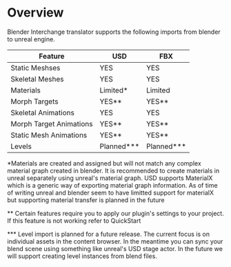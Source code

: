 # Overview
Blender Interchange translator supports the following imports from blender to unreal engine.

| Feature                 | USD           | FBX           |
| ----------------------- | ------------- | ------------- |
| Static Meshses          | YES           | YES           |
| Skeletal Meshes         | YES           | YES           |
| Materials               | Limited*      | Limited       |
| Morph Targets           | YES**         | YES**         |
| Skeletal Animations     | YES           | YES           |
| Morph Target Animations | YES**         | YES**         |
| Static Mesh Animations  | YES**         | YES**         |
| Levels                  | Planned\*\*\* | Planned\*\*\* |
\*Materials are created and assigned but will not match any complex material graph created in blender. It is recommended to create materials in unreal separately using unreal's material graph. USD supports MaterialX which is a generic way of exporting material graph information. As of time of writing unreal and blender seem to have limitted support for materialX but supporting material transfer is planned in the future

\*\* Certain features require you to apply our plugin's settings to your project. If this feature is not working refer to QuickStart

\*\*\* Level import is planned for a future release. The current focus is on individual assets in the content browser. In the meantime you can sync your blend scene using something like unreal's USD stage actor. In the future we will support creating level instances from blend files.